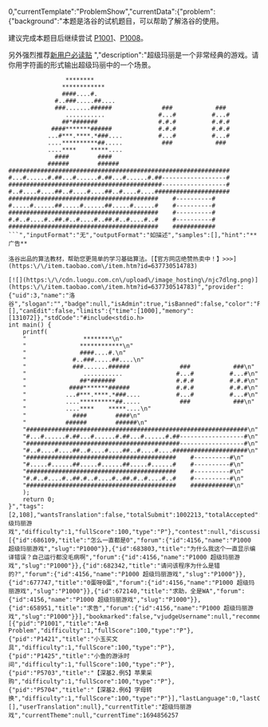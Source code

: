 0,"currentTemplate":"ProblemShow","currentData":{"problem":{"background":"本题是洛谷的试机题目，可以帮助了解洛谷的使用。

建议完成本题目后继续尝试 [P1001](\/problem\/P1001)、[P1008](\/problem\/P1008)。  

另外强烈推荐[新用户必读贴](\/discuss\/show\/241461)
","description":"超级玛丽是一个非常经典的游戏。请你用字符画的形式输出超级玛丽中的一个场景。

```
                ********
               ************
               ####....#.
             #..###.....##....
             ###.......######              ###            ###
                ...........               #...#          #...#
               ##*#######                 #.#.#          #.#.#
            ####*******######             #.#.#          #.#.#
           ...#***.****.*###....          #...#          #...#
           ....**********##.....           ###            ###
           ....****    *****....
             ####        ####
           ######        ######
##############################################################
#...#......#.##...#......#.##...#......#.##------------------#
###########################################------------------#
#..#....#....##..#....#....##..#....#....#####################
##########################################    #----------#
#.....#......##.....#......##.....#......#    #----------#
##########################################    #----------#
#.#..#....#..##.#..#....#..##.#..#....#..#    #----------#
##########################################    ############
```","inputFormat":"无","outputFormat":"如描述","samples":[],"hint":"**广告**

洛谷出品的算法教材，帮助您更简单的学习基础算法。[【官方网店绝赞热卖中！】>>>](https:\/\/item.taobao.com\/item.htm?id=637730514783)

[![](https:\/\/cdn.luogu.com.cn\/upload\/image_hosting\/njc7dlng.png)](https:\/\/item.taobao.com\/item.htm?id=637730514783)","provider":{"uid":3,"name":"洛谷","slogan":"","badge":null,"isAdmin":true,"isBanned":false,"color":"Purple","ccfLevel":0,"background":""},"attachments":[],"canEdit":false,"limits":{"time":[1000],"memory":[131072]},"stdCode":"#include<stdio.h>
int main() {
	printf(
	"                ********\n"
	"               ************\n"
	"               ####....#.\n"
	"             #..###.....##....\n"
	"             ###.......######              ###            ###\n"
	"                ...........               #...#          #...#\n"
	"               ##*#######                 #.#.#          #.#.#\n"
	"            ####*******######             #.#.#          #.#.#\n"
	"           ...#***.****.*###....          #...#          #...#\n"
	"           ....**********##.....           ###            ###\n"
	"           ....****    *****....\n"
	"             ####        ####\n"
	"           ######        ######\n"
	"##############################################################\n"
	"#...#......#.##...#......#.##...#......#.##------------------#\n"
	"###########################################------------------#\n"
	"#..#....#....##..#....#....##..#....#....#####################\n"
	"##########################################    #----------#\n"
	"#.....#......##.....#......##.....#......#    #----------#\n"
	"##########################################    #----------#\n"
	"#.#..#....#..##.#..#....#..##.#..#....#..#    #----------#\n"
	"##########################################    ############\n"
	);
	return 0;
}","tags":[2,108],"wantsTranslation":false,"totalSubmit":1002213,"totalAccepted":380084,"flag":5,"pid":"P1000","title":"超级玛丽游戏","difficulty":1,"fullScore":100,"type":"P"},"contest":null,"discussions":[{"id":686109,"title":"怎么一直都是0","forum":{"id":4156,"name":"P1000 超级玛丽游戏","slug":"P1000"}},{"id":683803,"title":"为什么我这个一直显示编译错误？自己运行都没毛病啊","forum":{"id":4156,"name":"P1000 超级玛丽游戏","slug":"P1000"}},{"id":682342,"title":"请问该程序为什么是错的?","forum":{"id":4156,"name":"P1000 超级玛丽游戏","slug":"P1000"}},{"id":677747,"title":"0蛋呀0蛋","forum":{"id":4156,"name":"P1000 超级玛丽游戏","slug":"P1000"}},{"id":672140,"title":"求助，全是WA","forum":{"id":4156,"name":"P1000 超级玛丽游戏","slug":"P1000"}},{"id":658951,"title":"求告","forum":{"id":4156,"name":"P1000 超级玛丽游戏","slug":"P1000"}}],"bookmarked":false,"vjudgeUsername":null,"recommendations":[{"pid":"P1001","title":"A+B Problem","difficulty":1,"fullScore":100,"type":"P"},{"pid":"P1421","title":"小玉买文具","difficulty":1,"fullScore":100,"type":"P"},{"pid":"P1425","title":"小鱼的游泳时间","difficulty":1,"fullScore":100,"type":"P"},{"pid":"P5703","title":"【深基2.例5】苹果采购","difficulty":1,"fullScore":100,"type":"P"},{"pid":"P5704","title":"【深基2.例6】字母转换","difficulty":1,"fullScore":100,"type":"P"}],"lastLanguage":0,"lastCode":"","privilegedTeams":[],"userTranslation":null},"currentTitle":"超级玛丽游戏","currentTheme":null,"currentTime":1694856257